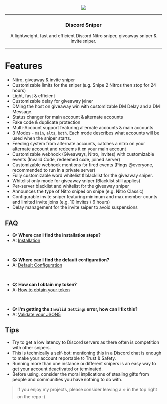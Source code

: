 <div align="center">
   <img src="/assets/banner.png" />
</div>

---

<h3 align="center">Discord Sniper</h3>

<p align="center">A lightweight, fast and efficient Discord Nitro sniper, giveaway sniper & invite sniper.</p>

---

# Features

- Nitro, giveaway & invite sniper
- Customizable limits for the sniper (e.g. Snipe 2 Nitros then stop for 24 hours)
- Light, fast & efficient
- Customizable delay for giveaway joiner
- DMing the host on giveaway win with customizable DM Delay and a DM Message.
- Status changer for main account & alternate accounts
- Fake code & duplicate protection
- Multi-Account support featuring alternate accounts & main accounts
- 3 Modes - `main`, `alts`, `both`. Each mode describes what accounts will be used when the sniper starts.
- Feeding system from alternate accounts, catches a nitro on your alternate account and redeems it on your main account
- Customizable webhook (Giveaways, Nitro, invites) with customizable events (Invalid Code, redeemed code, joined server)
- Customizable webhook mentions for fired events (Pings @everyone, recommended to run in a private server)
- Fully customizable word whitelist & blacklist for the giveaway sniper.
- Whitelist only mode for giveaway sniper (Blacklist still applies)
- Per-server blacklist and whitelist for the giveaway sniper
- Announces the type of Nitro sniped on snipe (e.g. Nitro Classic)
- Configurable invite sniper featuring minimum and max member counts and limited invite joins (e.g. 10 invites / 6 hours)
- Delay management for the invite sniper to avoid suspensions

## FAQ
- **Q: Where can I find the installation steps?**
- A: [Installation](https://github.com/alph4theking/nitro-sniper/wiki/Installation)

<br />

- **Q: Where can I find the default configuration?**
- A: [Default Configuration](https://github.com/alph4theking/nitro-sniper/wiki/Default-Configuration)

<br />

- **Q: How can I obtain my token?**
- A: [How to obtain your token](https://www.youtube.com/watch?v=rawcwqFJCCE)

<br />

- **Q: I'm getting the `Invalid Settings` error, how can I fix this?**
- A: [Validate your JSON5](https://jsonformatter.org/json5-validator)

## Tips

- Try to get a low latency to Discord servers as there often is competition with other snipers.
- This is technically a self-bot: mentioning this in a Discord chat is enough to make your account reportable to Trust & Safety.
- Running more than one instance or different snipers is an easy way to get your account deactivated or terminated.
- Before using, consider the moral implications of stealing gifts from people and communities you have nothing to do with.

> If you enjoy my projects, please consider leaving a :star: in the top right on the repo :)
